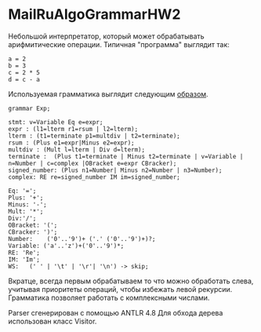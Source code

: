 # MailRuAlgoGrammarHW2

Небольшой интерпретатор, который может обрабатывать арифмитические операции. Типичная "программа" выглядит так:
```
a = 2
b = 3
c = 2 * 5
d = c - a

```
Используемая грамматика выглядит следующим [образом](https://github.com/OlegPozovnoy/MailRuAlgoGrammarHW2/blob/master/src/main/java/autogenerated/Exp.g).

```
grammar Exp;

stmt: v=Variable Eq e=expr;
expr : (l1=lterm r1=rsum | l2=lterm);
lterm : (t1=terminate p1=multdiv | t2=terminate);
rsum : (Plus e1=expr|Minus e2=expr);
multdiv : (Mult l=lterm | Div d=lterm);
terminate :  (Plus t1=terminate | Minus t2=terminate | v=Variable | n=Number | c=complex |OBracket e=expr CBracker);
signed_number: (Plus n1=Number| Minus n2=Number | n3=Number);
complex: RE re=signed_number IM im=signed_number;

Eq: '=';
Plus: '+';
Minus: '-';
Mult: '*';
Div:'/';
OBracket: '(';
CBracker: ')';
Number:    ('0'..'9')+ ('.' ('0'..'9')+)?;
Variable: ('a'..'z')+('0'..'9')*;
RE: 'Re';
IM: 'Im';
WS:   (' ' | '\t' | '\r'| '\n') -> skip;

```
Вкратце, всегда первым обрабатываем то что можно обработать слева, учитывая приоритеты операций, чтобы избежать левой рекурсии.
Грамматика позволяет работать с комплексными числами.

Parser сгенерирован с помощью ANTLR 4.8
Для обхода дерева использован класс Visitor.

